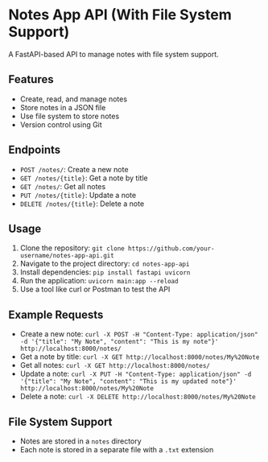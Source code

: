 # Notes App API (With File System Support)

A FastAPI-based API to manage notes with file system support.

## Features
* Create, read, and manage notes
* Store notes in a JSON file
* Use file system to store notes
* Version control using Git

## Endpoints
* `POST /notes/`: Create a new note
* `GET /notes/{title}`: Get a note by title
* `GET /notes/`: Get all notes
* `PUT /notes/{title}`: Update a note
* `DELETE /notes/{title}`: Delete a note

## Usage
1. Clone the repository: `git clone https://github.com/your-username/notes-app-api.git`
2. Navigate to the project directory: `cd notes-app-api`
3. Install dependencies: `pip install fastapi uvicorn`
4. Run the application: `uvicorn main:app --reload`
5. Use a tool like curl or Postman to test the API

## Example Requests
* Create a new note: `curl -X POST -H "Content-Type: application/json" -d '{"title": "My Note", "content": "This is my note"}' http://localhost:8000/notes/`
* Get a note by title: `curl -X GET http://localhost:8000/notes/My%20Note`
* Get all notes: `curl -X GET http://localhost:8000/notes/`
* Update a note: `curl -X PUT -H "Content-Type: application/json" -d '{"title": "My Note", "content": "This is my updated note"}' http://localhost:8000/notes/My%20Note`
* Delete a note: `curl -X DELETE http://localhost:8000/notes/My%20Note`

## File System Support
* Notes are stored in a `notes` directory
* Each note is stored in a separate file with a `.txt` extension